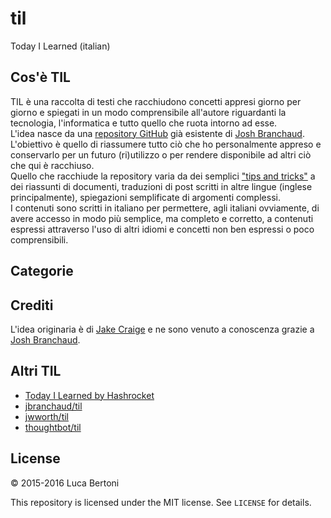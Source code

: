 # til
Today I Learned (italian)

## Cos'è TIL

TIL è una raccolta di testi che racchiudono concetti appresi giorno per giorno e spiegati in un modo comprensibile all'autore riguardanti la tecnologia, l'informatica e tutto quello che ruota intorno ad esse.  
L'idea nasce da una [repository GitHub](https://github.com/jbranchaud/til, "Til di Josh Branchaud") già esistente di [Josh Branchaud](https://github.com/jbranchaud "Josh Branchaud").  
L'obiettivo è quello di riassumere tutto ciò che ho personalmente appreso e conservarlo per un futuro (ri)utilizzo o per rendere disponibile ad altri ciò che qui è racchiuso.  
Quello che racchiude la repository varia da dei semplici ["tips and tricks"](https://it.wikipedia.org/wiki/Tips_and_tricks "Tips and Tricks Wikipedia") a dei riassunti di documenti, traduzioni di post scritti in altre lingue (inglese principalmente), spiegazioni semplificate di argomenti complessi.  
I contenuti sono scritti in italiano per permettere, agli italiani ovviamente, di avere accesso in modo più semplice, ma completo e corretto, a contenuti espressi attraverso l'uso di altri idiomi e concetti non ben espressi o poco comprensibili.

## Categorie


## Crediti

L'idea originaria è di [Jake Craige](https://github.com/thoughtbot/til) e ne sono venuto a conoscenza grazie a [Josh Branchaud](https://github.com/jbranchaud "Josh Branchaud").

## Altri TIL

* [Today I Learned by Hashrocket](https://til.hashrocket.com)
* [jbranchaud/til](https://github.com/jbranchaud/til "Josh Branchaud")
* [jwworth/til](https://github.com/jwworth/til)
* [thoughtbot/til](https://github.com/thoughtbot/til)

## License

&copy; 2015-2016 Luca Bertoni

This repository is licensed under the MIT license. See `LICENSE` for
details.